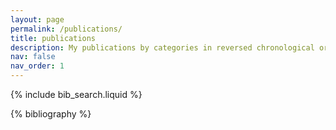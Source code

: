 ```yaml
---
layout: page
permalink: /publications/
title: publications
description: My publications by categories in reversed chronological order.
nav: false
nav_order: 1
---
```


<!-- _pages/publications.md -->

<!-- Bibsearch Feature -->

{% include bib_search.liquid %}

<div class="publications">

{% bibliography %}

</div>
